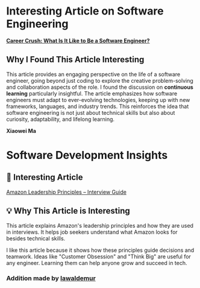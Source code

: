 # Interesting Article on Software Engineering  
**[Career Crush: What Is It Like to Be a Software Engineer?](https://hbr.org/2021/07/career-crush-what-is-it-like-to-be-a-software-engineer)**  

## Why I Found This Article Interesting  
This article provides an engaging perspective on the life of a software engineer, going beyond just coding to explore the creative problem-solving and collaboration aspects of the role. I found the discussion on **continuous learning** particularly insightful. The article emphasizes how software engineers must adapt to ever-evolving technologies, keeping up with new frameworks, languages, and industry trends. This reinforces the idea that software engineering is not just about technical skills but also about curiosity, adaptability, and lifelong learning.

**Xiaowei Ma**  

# Software Development Insights

## 📌 Interesting Article
[Amazon Leadership Principles – Interview Guide](https://interviewing.io/guides/amazon-leadership-principles)

## 💡 Why This Article is Interesting
This article explains Amazon's leadership principles and how they are used in interviews. It helps job seekers understand what Amazon looks for besides technical skills.

I like this article because it shows how these principles guide decisions and teamwork. Ideas like "Customer Obsession" and "Think Big" are useful for any engineer. Learning them can help anyone grow and succeed in tech.

### Addition made by [lawaldemur](https://github.com/lawaldemur)
